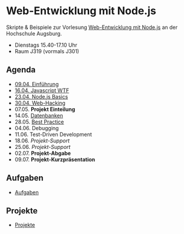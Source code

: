 # Web-Entwicklung mit Node.js

Skripte & Beispiele zur Vorlesung [Web-Entwicklung mit Node.js](http://www.hs-augsburg.de/fakultaet/informatik/studium/wahlpflichtveranstaltung/web_entwicklung/index.html) an der Hochschule Augsburg. 

- Dienstags 15.40-17.10 Uhr 
- Raum J319 (vormals J301)

## Agenda

- [09.04. Einführung](http://hsa-nodejs-workshop.github.io/nodejs-workshop/lectures/einfuehrung/)
- [16.04. Javascript WTF](http://hsa-nodejs-workshop.github.io/nodejs-workshop/lectures/javascript-wtf/)
- [23.04. Node.js Basics](http://hsa-nodejs-workshop.github.io/nodejs-workshop/lectures/nodejs-basics/)
- [30.04. Web-Hacking](http://hsa-nodejs-workshop.github.io/nodejs-workshop/lectures/web-hacking/)
- 07.05. __Projekt Einteilung__
- 14.05. [Datenbanken](http://hsa-nodejs-workshop.github.io/nodejs-workshop/lectures/datenbanken/)
- 28.05. [Best Practice](http://hsa-nodejs-workshop.github.io/nodejs-workshop/lectures/best-practice/)
- 04.06. Debugging
- 11.06. Test-Driven Development 
- 18.06. _Projekt-Support_
- 25.06. _Projekt-Support_
- 02.07. __Projekt-Abgabe__
- 09.07. __Projekt-Kurzpräsentation__

## Aufgaben

- [Aufgaben](https://github.com/hsa-nodejs-workshop/aufgaben)


## Projekte

- [Projekte](https://github.com/hsa-nodejs-workshop/Projekte)
